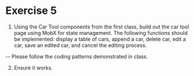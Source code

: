 # Exercise 5

1. Using the Car Tool components from the first class, build out the car tool page using MobX for state management. The following functions should be implemented: display a table of cars, append a car, delete car, edit a car, save an edited car, and cancel the editing process.

-- Please follow the coding patterns demonstrated in class.

2. Ensure it works.
